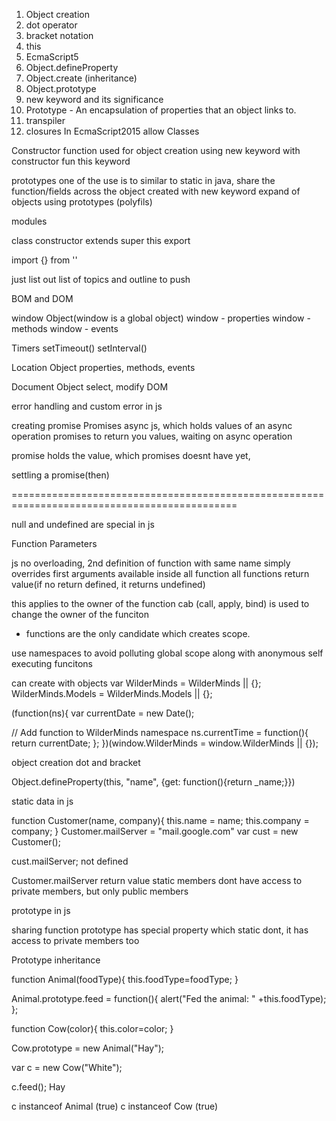 1. Object creation
2. dot operator
3. bracket notation
4. this
5. EcmaScript5
6. Object.defineProperty
7. Object.create (inheritance)
8. Object.prototype
9. new keyword and its significance
10. Prototype - An encapsulation of properties that an object links to.
11. transpiler
12. closures
In EcmaScript2015 allow Classes


Constructor function used for object creation
using new keyword with constructor fun
this keyword


prototypes
one of the use is to similar to static in java, share the function/fields across the object created with new keyword
expand of objects using prototypes (polyfils)

modules

class
constructor
extends
super
this
export

import {} from ''

just list out list of topics and outline to push


BOM and DOM

window Object(window is a global object)
window - properties
window - methods
window - events


Timers
setTimeout()
setInterval()

Location Object
properties, methods, events

Document Object
select, modify DOM



error handling and custom error in js

creating promise
Promises async js, which holds values of an async operation
promises to return you values, waiting on async operation

promise holds the value, which promises doesnt have yet, 

settling a promise(then)

=============================================================================================

null and undefined are special in js

Function Parameters

js no overloading, 2nd definition of function with same name simply overrides first
arguments available inside all function
all functions return value(if no return defined, it returns undefined)

this applies to the owner of the function
cab (call, apply, bind) is used to change the owner of the funciton

* functions are the only candidate which creates scope.

use namespaces to avoid polluting global scope along with anonymous self executing funcitons

can  create with objects 
var WilderMinds = WilderMinds || {};
WilderMinds.Models = WilderMinds.Models || {};

(function(ns){
var currentDate = new Date();

// Add function to WilderMinds namespace
ns.currentTime = function(){
return currentDate;
};
})(window.WilderMinds = window.WilderMinds || {});

object creation
dot and bracket

Object.defineProperty(this, "name", {get: function(){return _name;}})

static data in js 

function Customer(name, company){
this.name = name;
    this.company = company;
}
Customer.mailServer = "mail.google.com"
var cust = new Customer();

cust.mailServer; not defined

Customer.mailServer return value
static members dont have access to private members, but only public members

prototype in js

sharing function
prototype has special property which static dont, it has access to private members too


Prototype inheritance

function Animal(foodType){
    this.foodType=foodType;
}

Animal.prototype.feed = function(){
    alert("Fed the animal: " +this.foodType);
};

function Cow(color){
    this.color=color;
}

Cow.prototype = new Animal("Hay");

var c = new Cow("White");

c.feed(); Hay

c instanceof Animal (true)
c instanceof Cow (true)
